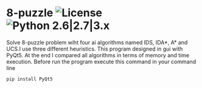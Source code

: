 # 8-puzzle ![License](https://img.shields.io/badge/license-GPLv2-green.svg) ![Python 2.6|2.7|3.x](https://img.shields.io/badge/python-3.x-blue.svg)
Solve 8-puzzle problem wiht four ai algorithms named IDS, IDA*, A* and UCS.I use three different heuristics.
This program designed in gui with PyQt5. At the end I compared all algorithms in terms of memory and time execution.
Before run the program execute this command in your command line 
```
pip install PyQt5
```
